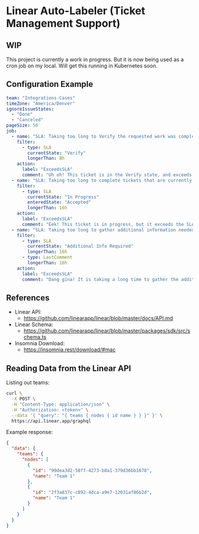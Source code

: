 # Linear Auto-Labeler (Ticket Management Support)

## WIP

This project is currently a work in progress.  But it is now being used as a cron job on my local.  Will get this running in Kubernetes soon.

## Configuration Example

```yaml
team: "Integrations-Cases"
timeZone: "America/Denver"
ignoreIssueStates:
  - "Done"
  - "Canceled"
pageSize: 50
job:
  - name: "SLA: Taking too long to Verify the requested work was completed"
    filter:
      - type: SLA
        currentState: "Verify"
        longerThan: 8h
    action:
      label: "ExceedsSLA"
      comment: "Uh oh! This ticket is in the Verify state, and exceeds the SLA by ${slaExceeding}! FYI, the SLA is ${sla} (in business hours). Please verify that the work you requested has been completed, and close the ticket"
  - name: "SLA: Taking too long to complete tickets that are currently in progress"
    filter:
      - type: SLA
        currentState: "In Progress"
        enteredState: "Accepted"
        longerThan: 16h
    action:
      label: "ExceedsSLA"
      comment: "Eek! This ticket is in progress, but it exceeds the SLA by ${slaExceeding}! Let's get 'er caught up. FYI, the SLA is ${sla} (in business hours)."
  - name: "SLA: Taking too long to gather additional information needed in order to complete a ticket"
    filter:
      - type: SLA
        currentState: "Additional Info Required"
        longerThan: 16h
      - type: LastComment
        longerThan: 16h
    action:
      label: "ExceedsSLA"
      comment: "Dang gina! It is taking a long time to gather the additional information, exceeds the SLA by ${slaExceeding}! Please gather the required information, or comment on the ticket saying you have contacted the office. FYI, the SLA is ${sla} (in business hours)."

```

## References

* Linear API:
  * https://github.com/linearapp/linear/blob/master/docs/API.md
* Linear Schema:
  * https://github.com/linearapp/linear/blob/master/packages/sdk/src/schema.ts
* Insomnia Download:
  * https://insomnia.rest/download/#mac

## Reading Data from the Linear API

Listing out teams:
```bash
curl \
  -X POST \
  -H "Content-Type: application/json" \
  -H "Authorization: <token>" \
  --data '{ "query": "{ teams { nodes { id name } } }" }' \
  https://api.linear.app/graphql
```

Example response:
```json
{
  "data": {
    "teams": {
      "nodes": [
        {
          "id": "99dea3d2-58ff-4273-b8a1-379d36bb1678",
          "name": "Team 1"
        },
        {
          "id": "2f3a837c-c892-4dca-a9e7-12031af86b2d",
          "name": "Team 1"
        }
      ]
    }
  }
}
```
